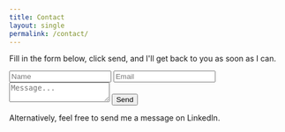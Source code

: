 ```yaml
---
title: Contact
layout: single
permalink: /contact/
---
```


Fill in the form below, click send, and I'll get back to you as soon as I can.

<form action="https://formspree.io/f/moqpgprr" method="post">
<input type="text" name="Name" placeholder="Name"/>
<input type="email" name="Email" placeholder="Email"/>
<textarea name="Message" placeholder="Message..."></textarea>
<input type="submit" class="btn btn--primary" value="Send"/>
</form>

Alternatively, feel free to send me a message on LinkedIn.
